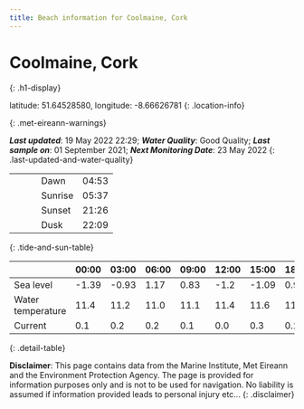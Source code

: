 ```yaml
---
title: Beach information for Coolmaine, Cork
---
```

# Coolmaine, Cork 
{: .h1-display}

latitude: 51.64528580, longitude: -8.66626781
{: .location-info}


{: .met-eireann-warnings}

___Last updated___: 19 May 2022 22:29; ___Water Quality___: Good Quality;
___Last sample on___: 01 September 2021; ___Next Monitoring Date___: 23 May 2022
{: .last-updated-and-water-quality}

|   |   |   |   |   |
|---|---|---|---|---|
|   |   |   | Dawn  | 04:53 |
|   |   |   | Sunrise  | 05:37 |
|   |   |   | Sunset  | 21:26 |
|   |   |   | Dusk  | 22:09 |
{: .tide-and-sun-table}

<div></div>

| | 00:00 | 03:00 | 06:00 | 09:00 | 12:00 | 15:00 | 18:00 | 21:00 |
|---|---|---|---|---|---|---|---|---|
| Sea level | -1.39 | -0.93 | 1.17 | 0.83| -1.2 | -1.09 | 0.98 | 1.08 |
| Water temperature | 11.4 | 11.2 | 11.0 | 11.1 | 11.4 | 11.6 | 11.2 | 11.2 |
| Current | 0.1 | 0.2 | 0.2 | 0.1 | 0.0| 0.3 | 0.2 | 0.0 |
{: .detail-table}

__Disclaimer__: This page contains data from the Marine Institute,
Met Eireann and the Environment Protection Agency. The page is provided for
information purposes only and is not to be used for navigation. No liability
is assumed if information provided leads to personal injury etc...
{: .disclaimer}